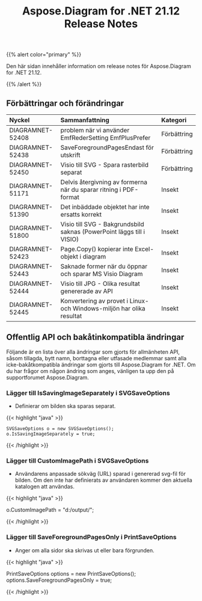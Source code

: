 ﻿---
title: Aspose.Diagram for .NET 21.12 Release Notes
type: docs
weight: 1
url: /sv/net/aspose-diagram-for-net-21-12-release-notes/
---
{{% alert color="primary" %}} 

Den här sidan innehåller information om release notes för Aspose.Diagram for .NET 21.12.

{{% /alert %}} 
## **Förbättringar och förändringar**

|**Nyckel**|**Sammanfattning**|**Kategori**|
|:- |:- |:- |
|DIAGRAMNET-52408|problem när vi använder EmfRederSetting EmfPlusPrefer|Förbättring|
|DIAGRAMNET-52438|SaveForegroundPagesEndast för utskrift|Förbättring|
|DIAGRAMNET-52450|Visio till SVG - Spara rasterbild separat|Förbättring|
|DIAGRAMNET-51171|Delvis återgivning av formerna när du sparar ritning i PDF-format|Insekt|
|DIAGRAMNET-51390|Det inbäddade objektet har inte ersatts korrekt|Insekt|
|DIAGRAMNET-51800|Visio till SVG - Bakgrundsbild saknas (PowerPoint läggs till i VISIO)|Insekt|
|DIAGRAMNET-52423|Page.Copy() kopierar inte Excel-objekt i diagram|Insekt|
|DIAGRAMNET-52443|Saknade former när du öppnar och sparar MS Visio Diagram|Insekt|
|DIAGRAMNET-52444|Visio till JPG - Olika resultat genererade av API|Insekt|
|DIAGRAMNET-52445|Konvertering av provet i Linux- och Windows-miljön har olika resultat|Insekt|

## **Offentlig API och bakåtinkompatibla ändringar**
Följande är en lista över alla ändringar som gjorts för allmänheten API, såsom tillagda, bytt namn, borttagna eller utfasade medlemmar samt alla icke-bakåtkompatibla ändringar som gjorts till Aspose.Diagram for .NET. Om du har frågor om någon ändring som anges, vänligen ta upp den på supportforumet Aspose.Diagram.


### **Lägger till IsSavingImageSeparately i SVGSaveOptions**
- Definierar om bilden ska sparas separat.

{{< highlight "java" >}}

    SVGSaveOptions o = new SVGSaveOptions();
    o.IsSavingImageSeparately = true;

{{< /highlight >}}


### **Lägger till CustomImagePath i SVGSaveOptions**
- Användarens anpassade sökväg (URL) sparad i genererad svg-fil för bilden. Om den inte har definierats av användaren kommer den aktuella katalogen att användas.

{{< highlight "java" >}}

  o.CustomImagePath = "d:/output/";

{{< /highlight >}}

### **Lägger till SaveForegroundPagesOnly i PrintSaveOptions**
- Anger om alla sidor ska skrivas ut eller bara förgrunden.

{{< highlight "java" >}}

 PrintSaveOptions options = new PrintSaveOptions();
 options.SaveForegroundPagesOnly = true;

{{< /highlight >}}
